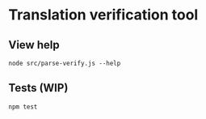 # Translation verification tool

## View help
`node src/parse-verify.js --help`

## Tests (WIP)
`npm test`
